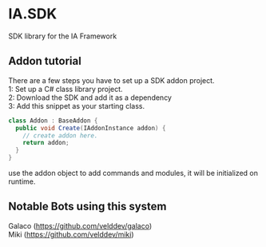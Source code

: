 # IA.SDK
SDK library for the IA Framework

## Addon tutorial
There are a few steps you have to set up a SDK addon project.<br>
1: Set up a C# class library project.<br>
2: Download the SDK and add it as a dependency<br>
3: Add this snippet as your starting class.<br>
```csharp
class Addon : BaseAddon {
  public void Create(IAddonInstance addon) {
    // create addon here.
    return addon;
  }
}
```
use the addon object to add commands and modules, it will be initialized on runtime.<br>

## Notable Bots using this system
Galaco (https://github.com/velddev/galaco)<br>
Miki (https://github.com/velddev/miki)<br>
